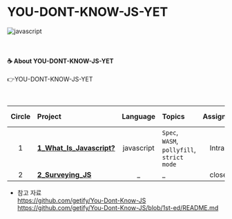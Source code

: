 # YOU-DONT-KNOW-JS-YET
![javascript](https://img.shields.io/badge/Javascript-YDNJS-blue?logo=javascript)

<br>

#### ☕ About YOU-DONT-KNOW-JS-YET
👉YOU-DONT-KNOW-JS-YET

<br>

| Circle | Project | Language | Topics | Assignees | Date of Completion | 
|:---:|:---|:---:|:---|:---:|:---:|
| 1 | [__1_What_Is_Javascript?__](./1_What_Is_Javascript?) | javascript | `Spec`, `WASM`, `pollyfill`, `strict mode` | IntraID | 2020. 10. 29. |
| 2 | [__2_Surveying_JS__](./2_Surveying_JS) | _ | _ | closed |


- 참고 자료  
https://github.com/getify/You-Dont-Know-JS  
https://github.com/getify/You-Dont-Know-JS/blob/1st-ed/README.md  
